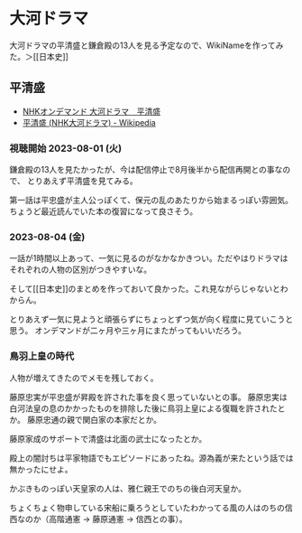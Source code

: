 # 大河ドラマ

大河ドラマの平清盛と鎌倉殿の13人を見る予定なので、WikiNameを作ってみた。＞[[日本史]]

## 平清盛

- [NHKオンデマンド 大河ドラマ　平清盛](https://www.nhk-ondemand.jp/program/P202100265400000/)
- [平清盛 (NHK大河ドラマ) - Wikipedia](https://ja.wikipedia.org/wiki/%E5%B9%B3%E6%B8%85%E7%9B%9B_(NHK%E5%A4%A7%E6%B2%B3%E3%83%89%E3%83%A9%E3%83%9E))

### 視聴開始 2023-08-01 (火)

鎌倉殿の13人を見たかったが、今は配信停止で8月後半から配信再開との事なので、
とりあえず平清盛を見てみる。

第一話は平忠盛が主人公っぽくて、保元の乱のあたりから始まるっぽい雰囲気。
ちょうど最近読んでいた本の復習になって良さそう。

### 2023-08-04 (金)

一話が1時間以上あって、一気に見るのがなかなかきつい。ただやはりドラマはそれぞれの人物の区別がつきやすいな。

そして[[日本史]]のまとめを作っておいて良かった。これ見ながらじゃないとわからん。

とりあえず一気に見ようと頑張らずにちょっとずつ気が向く程度に見ていこうと思う。
オンデマンドが二ヶ月や三ヶ月にまたがってもいいだろう。

### 鳥羽上皇の時代

人物が増えてきたのでメモを残しておく。

藤原忠実が平忠盛が昇殿を許された事を良く思っていないとの事。
藤原忠実は白河法皇の息のかかったものを排除した後に鳥羽上皇による復職を許されたとか。
藤原忠通の親で関白家の本家だとか。

藤原家成のサポートで清盛は北面の武士になったとか。

殿上の闇討ちは平家物語でもエピソードにあったね。源為義が来たという話では無かったにせよ。

かぶきものっぽい天皇家の人は、雅仁親王でのちの後白河天皇か。

ちょくちょく物申している宋船に乗ろうとしていたわかってる風の人はのちの信西なのか（高階通憲 → 藤原通憲 → 信西との事）。